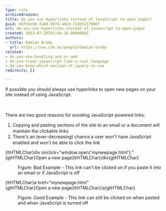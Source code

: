 ```yaml
---
type: rule
archivedreason: 
title: Do you use Hyperlinks instead of JavaScript to open pages?
guid: b075ee50-fa00-4974-a0cb-71d2b157886f
uri: do-you-use-hyperlinks-instead-of-javascript-to-open-pages
created: 2013-07-28T03:04:16.0000000Z
authors:
- title: Damian Brady
  url: https://ssw.com.au/people/damian-brady
related:
- do-you-use-bundling-and-or-amd
- do-you-treat-javascript-like-a-real-language
- do-you-know-which-version-of-jquery-to-use
redirects: []

---
```



If possible you should always use hyperlinks to open new pages on your site instead of using JavaScript.<br>
<br><excerpt class='endintro'></excerpt><br>
<p>​There are two good&#160;reasons for avoiding JavaScript-powered links&#58;</p><ol><li><span style="line-height&#58;20px;">Copying and pasting sections of the site to an email or a document&#160;will maintain the clickable links<br></span></li><li><span style="line-height&#58;20px;">There's an (ever-decreasing) chance a user won't have JavaScript enabled and won't be able to click the link</span></li></ol><div><p class="ssw15-rteElement-CodeArea">{ltHTMLChar}div&#160;onclick=&quot;window.open('mynewpage.html');&quot;{gtHTMLChar}Open&#160;a&#160;new&#160;page{ltHTMLChar}/div{gtHTMLChar}​
</p><dd class="ssw15-rteElement-FigureBad">Figure&#58; Bad Example - This link can't be clicked on if you paste it into an email​ or if JavaScript is off</dd></div><div><p class="ssw15-rteElement-CodeArea">{ltHTMLChar}a&#160;href=&quot;mynewpage.html&quot;{gtHTMLChar}Open&#160;a&#160;new&#160;page{ltHTMLChar}/a{gtHTMLChar}
</p></div><dd class="ssw15-rteElement-FigureGood">Figure&#58; Good Example - This link can still&#160;be clicked on when pasted and when JavaScript is turned off​</dd>


